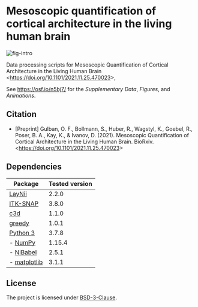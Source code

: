 # Mesoscopic quantification of cortical architecture in the living human brain

![fig-intro](https://user-images.githubusercontent.com/4668327/143470307-0b281a46-edc0-4e76-8c97-ac85cecceca1.png)

Data processing scripts for Mesoscopic Quantification of Cortical Architecture in the Living Human Brain  <<https://doi.org/10.1101/2021.11.25.470023>>,

See <https://osf.io/n5bj7/> for the _Supplementary Data_, _Figures_, and _Animations_.
  
## Citation
- [Preprint] Gulban, O. F., Bollmann, S., Huber, R., Wagstyl, K., Goebel, R., Poser, B. A., Kay, K., & Ivanov, D. (2021). Mesoscopic Quantification of Cortical Architecture in the Living Human Brain. BioRxiv. <<https://doi.org/10.1101/2021.11.25.470023>>

## Dependencies

| Package                                                 | Tested version |
|---------------------------------------------------------|----------------|
| [LayNii](https://github.com/layerfMRI/LAYNII)           | 2.2.0          |
| [ITK-SNAP](http://www.itksnap.org/pmwiki/pmwiki.php)    | 3.8.0          |
| [c3d](http://www.itksnap.org/pmwiki/pmwiki.php?n=Downloads.C3D) | 1.1.0  |
| [greedy](https://sites.google.com/view/greedyreg/about) | 1.0.1          |
| [Python 3](https://www.python.org/)                     | 3.7.8          |
| - [NumPy](http://www.numpy.org/)                        | 1.15.4         |
| - [NiBabel](http://nipy.org/nibabel/)                   | 2.5.1          |
| - [matplotlib](http://matplotlib.org/)                  | 3.1.1          |

## License
The project is licensed under [BSD-3-Clause](https://opensource.org/licenses/BSD-3-Clause).

